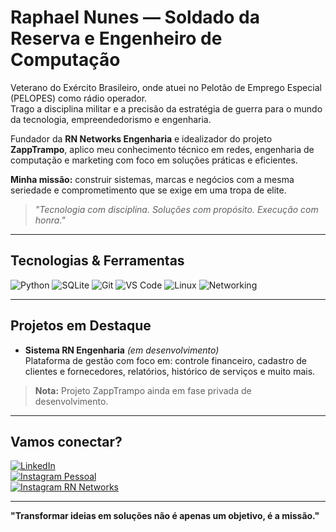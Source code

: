 # Raphael Nunes — Soldado da Reserva e Engenheiro de Computação

Veterano do Exército Brasileiro, onde atuei no Pelotão de Emprego Especial (PELOPES) como rádio operador.  
Trago a disciplina militar e a precisão da estratégia de guerra para o mundo da tecnologia, empreendedorismo e engenharia.

Fundador da **RN Networks Engenharia** e idealizador do projeto **ZappTrampo**, aplico meu conhecimento técnico em redes, engenharia de computação e marketing com foco em soluções práticas e eficientes.

**Minha missão:** construir sistemas, marcas e negócios com a mesma seriedade e comprometimento que se exige em uma tropa de elite.

> *"Tecnologia com disciplina. Soluções com propósito. Execução com honra."*

---

## Tecnologias & Ferramentas
![Python](https://img.shields.io/badge/-Python-3776AB?style=flat&logo=python&logoColor=white)
![SQLite](https://img.shields.io/badge/-SQLite-003B57?style=flat&logo=sqlite&logoColor=white)
![Git](https://img.shields.io/badge/-Git-F05032?style=flat&logo=git&logoColor=white)
![VS Code](https://img.shields.io/badge/-VS%20Code-007ACC?style=flat&logo=visual-studio-code&logoColor=white)
![Linux](https://img.shields.io/badge/-Linux-FCC624?style=flat&logo=linux&logoColor=black)
![Networking](https://img.shields.io/badge/-Networking-0052CC?style=flat)

---

## Projetos em Destaque

- **Sistema RN Engenharia** *(em desenvolvimento)*  
  Plataforma de gestão com foco em: controle financeiro, cadastro de clientes e fornecedores, relatórios, histórico de serviços e muito mais.

> **Nota:** Projeto ZappTrampo ainda em fase privada de desenvolvimento.

---

## Vamos conectar?

[![LinkedIn](https://img.shields.io/badge/-LinkedIn-blue?style=flat&logo=linkedin&logoColor=white)](https://www.linkedin.com/in/raphael-nunes-b9000a108)  
[![Instagram Pessoal](https://img.shields.io/badge/-@raphael.ruas-E4405F?style=flat&logo=instagram&logoColor=white)](https://www.instagram.com/raphael.ruas)  
[![Instagram RN Networks](https://img.shields.io/badge/-@rn.networks.engenharia-0A66C2?style=flat&logo=instagram&logoColor=white)](https://www.instagram.com/rn.networks.engenharia)

---

**"Transformar ideias em soluções não é apenas um objetivo, é a missão."**
